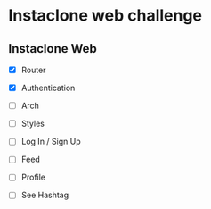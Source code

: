 # Instaclone web challenge

## Instaclone Web

- [x] Router
- [x] Authentication
- [ ] Arch
- [ ] Styles

- [ ] Log In / Sign Up
- [ ] Feed
- [ ] Profile
- [ ] See Hashtag